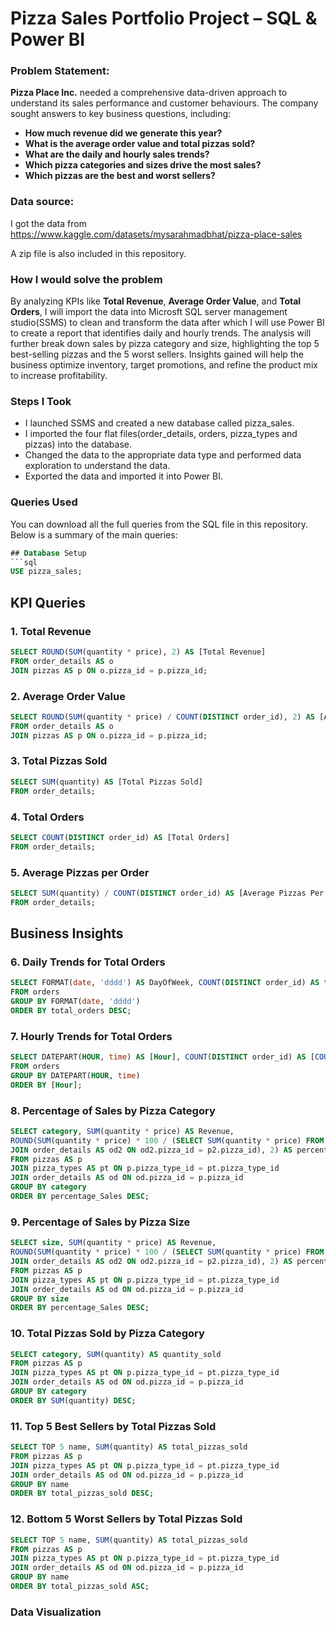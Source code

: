 # Pizza Sales Portfolio Project – SQL & Power BI

### Problem Statement:

**Pizza Place Inc.** needed a comprehensive data-driven approach to understand its sales performance and customer behaviours. The company sought answers to key business questions, including:

- **How much revenue did we generate this year?**
- **What is the average order value and total pizzas sold?**
- **What are the daily and hourly sales trends?**
- **Which pizza categories and sizes drive the most sales?**
- **Which pizzas are the best and worst sellers?**

### Data source:
I got the data from https://www.kaggle.com/datasets/mysarahmadbhat/pizza-place-sales

A zip file is also included in this repository.
### How I would solve the problem
By analyzing KPIs like **Total Revenue**, **Average Order Value**, and **Total Orders**, I will import the data into Microsft SQL server management studio(SSMS) to clean and transform the data after which I will use Power BI to create a report that identifies daily and hourly trends. 
The analysis will further break down sales by pizza category and size, highlighting the top 5 best-selling pizzas and the 5 worst sellers. Insights gained will help the business optimize inventory, target promotions, and refine the product mix to increase profitability.

### Steps I Took

- I launched SSMS and created a new database called pizza_sales.
- I imported the four flat files(order_details, orders, pizza_types and pizzas) into the database.
- Changed the data to the appropriate data type and performed data exploration to understand the data.
- Exported the data and imported it into Power BI.

### Queries Used

You can download all the full queries from the SQL file in this repository. Below is a summary of the main queries:

```sql
## Database Setup
```sql
USE pizza_sales;
```

## KPI Queries

### 1. Total Revenue
```sql
SELECT ROUND(SUM(quantity * price), 2) AS [Total Revenue]
FROM order_details AS o
JOIN pizzas AS p ON o.pizza_id = p.pizza_id;
```

### 2. Average Order Value
```sql
SELECT ROUND(SUM(quantity * price) / COUNT(DISTINCT order_id), 2) AS [Average Order Value]
FROM order_details AS o
JOIN pizzas AS p ON o.pizza_id = p.pizza_id;
```

### 3. Total Pizzas Sold
```sql
SELECT SUM(quantity) AS [Total Pizzas Sold]
FROM order_details;
```

### 4. Total Orders
```sql
SELECT COUNT(DISTINCT order_id) AS [Total Orders]
FROM order_details;
```

### 5. Average Pizzas per Order
```sql
SELECT SUM(quantity) / COUNT(DISTINCT order_id) AS [Average Pizzas Per Order]
FROM order_details;
```

## Business Insights

### 6. Daily Trends for Total Orders
```sql
SELECT FORMAT(date, 'dddd') AS DayOfWeek, COUNT(DISTINCT order_id) AS total_orders
FROM orders
GROUP BY FORMAT(date, 'dddd')
ORDER BY total_orders DESC;
```

### 7. Hourly Trends for Total Orders
```sql
SELECT DATEPART(HOUR, time) AS [Hour], COUNT(DISTINCT order_id) AS [COUNT]
FROM orders
GROUP BY DATEPART(HOUR, time)
ORDER BY [Hour];
```

### 8. Percentage of Sales by Pizza Category
```sql
SELECT category, SUM(quantity * price) AS Revenue,
ROUND(SUM(quantity * price) * 100 / (SELECT SUM(quantity * price) FROM pizzas AS p2
JOIN order_details AS od2 ON od2.pizza_id = p2.pizza_id), 2) AS percentage_Sales
FROM pizzas AS p
JOIN pizza_types AS pt ON p.pizza_type_id = pt.pizza_type_id
JOIN order_details AS od ON od.pizza_id = p.pizza_id
GROUP BY category
ORDER BY percentage_Sales DESC;
```

### 9. Percentage of Sales by Pizza Size
```sql
SELECT size, SUM(quantity * price) AS Revenue,
ROUND(SUM(quantity * price) * 100 / (SELECT SUM(quantity * price) FROM pizzas AS p2
JOIN order_details AS od2 ON od2.pizza_id = p2.pizza_id), 2) AS percentage_Sales
FROM pizzas AS p
JOIN pizza_types AS pt ON p.pizza_type_id = pt.pizza_type_id
JOIN order_details AS od ON od.pizza_id = p.pizza_id
GROUP BY size
ORDER BY percentage_Sales DESC;
```

### 10. Total Pizzas Sold by Pizza Category
```sql
SELECT category, SUM(quantity) AS quantity_sold
FROM pizzas AS p
JOIN pizza_types AS pt ON p.pizza_type_id = pt.pizza_type_id
JOIN order_details AS od ON od.pizza_id = p.pizza_id
GROUP BY category
ORDER BY SUM(quantity) DESC;
```

### 11. Top 5 Best Sellers by Total Pizzas Sold
```sql
SELECT TOP 5 name, SUM(quantity) AS total_pizzas_sold
FROM pizzas AS p
JOIN pizza_types AS pt ON p.pizza_type_id = pt.pizza_type_id
JOIN order_details AS od ON od.pizza_id = p.pizza_id
GROUP BY name
ORDER BY total_pizzas_sold DESC;
```

### 12. Bottom 5 Worst Sellers by Total Pizzas Sold
```sql
SELECT TOP 5 name, SUM(quantity) AS total_pizzas_sold
FROM pizzas AS p
JOIN pizza_types AS pt ON p.pizza_type_id = pt.pizza_type_id
JOIN order_details AS od ON od.pizza_id = p.pizza_id
GROUP BY name
ORDER BY total_pizzas_sold ASC;
```

### Data Visualization
